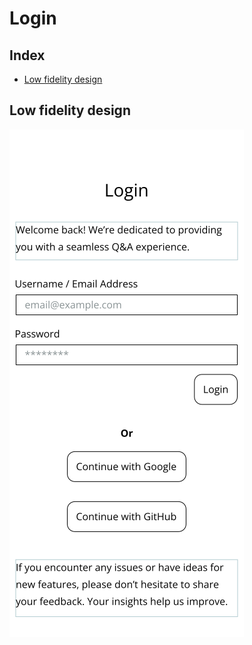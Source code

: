 # Login

## Index

-   [Low fidelity design](#low-fidelity-design)

## Low fidelity design

![Login page design](../wireframes/login.png)
